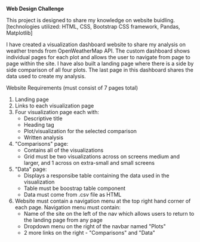<b>Web Design Challenge</b>

This project is designed to share my knowledge on website buidling. 
[technologies utilized: HTML, CSS, Bootstrap CSS framework, Pandas, Matplotlib]

I have created a visualization dashboard website to share my analysis on weather trends from OpenWeatherMap API. The custom dashboard shows individual pages for each plot and allows the user to navigate from page to page within the site. I have also built a landing page where there is a side by side comparison of all four plots. The last page in this dashboard shares the data used to create my analysis. 

Website Requirements (must consist of 7 pages total)
  1. Landing page 
  2. Links to each visualization page
  3. Four visualization page each with:
      - Descriptive title
      - Heading tag
      - Plot/visualization for the selected comparison
      - Written analysis 
  4. "Comparisons" page:
      - Contains all of the visualizations
      - Grid must be two visualizations across on screens medium and larger, and 1 across on extra-small and small screens
  5. "Data" page:
      - Displays a responsibe table containing the data used in the visualization
      - Table must be boostrap table component
      - Data must come from .csv file as HTML
  6. Website must contain a navigation menu at the top right hand corner of each page. Navigation menu must contain:
      - Name of the site on the left of the nav which allows users to return to the landing page from any page
      - Dropdown menu on the right of the navbar named "Plots"
      - 2 more links on the right - "Comparisons" and "Data"
